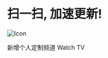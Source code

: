 # 扫一扫, 加速更新!
![Icon](https://github.com/YueChan/Live/assets/10445218/1a0a5b3c-3e3f-4795-bd2f-43595cbd2aac)

新增个人定制频道 Watch TV
